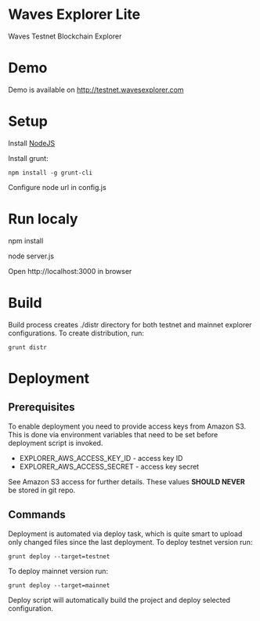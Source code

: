 # Waves Explorer Lite

Waves Testnet Blockchain Explorer

# Demo

Demo is available on http://testnet.wavesexplorer.com

# Setup

Install [NodeJS](https://nodejs.org/en/download/)

Install grunt:
```
npm install -g grunt-cli
```

Configure node url in config.js

# Run localy

npm install

node server.js

Open http://localhost:3000 in browser

# Build

Build process creates ./distr directory for both testnet and mainnet explorer configurations. 
To create distribution, run:
```
grunt distr
```

# Deployment

## Prerequisites
To enable deployment you need to provide access keys from Amazon S3. This is done via environment variables that need to be set before deployment script is invoked.
* EXPLORER_AWS_ACCESS_KEY_ID - access key ID
* EXPLORER_AWS_ACCESS_SECRET - access key secret

See Amazon S3 access for further details. These values **SHOULD NEVER** be stored in git repo.

## Commands
Deployment is automated via deploy task, which is quite smart to upload only changed files since the last deployment. 
To deploy testnet version run:
```
grunt deploy --target=testnet
```
To deploy mainnet version
run:
```
grunt deploy --target=mainnet
```
Deploy script will automatically build the project and deploy selected configuration.
